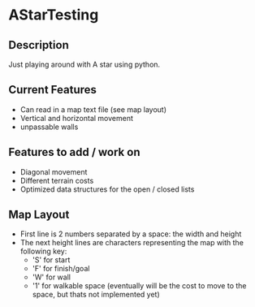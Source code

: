 # AStarTesting

## Description
Just playing around with A star using python.

## Current Features
- Can read in a map text file (see map layout)
- Vertical and horizontal movement
- unpassable walls

## Features to add / work on
- Diagonal movement
- Different terrain costs
- Optimized data structures for the open / closed lists

## Map Layout
- First line is 2 numbers separated by a space: the width and height
- The next height lines are characters representing the map with the following key:
    * 'S' for start
    * 'F' for finish/goal
    * 'W' for wall
    * '1' for walkable space (eventually will be the cost to move to the space, but thats not implemented yet)
